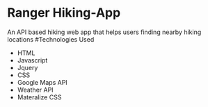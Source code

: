 # Ranger Hiking-App
An API based hiking web app that helps users finding nearby hiking locations 
#Technologies Used
* HTML
* Javascript
* Jquery
* CSS
* Google Maps API
* Weather API
* Materalize CSS